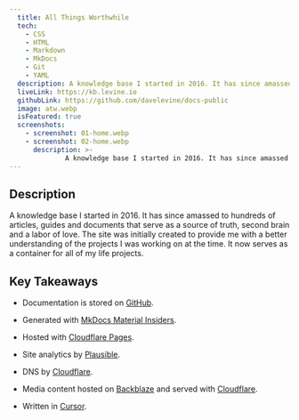 ```yaml
---
  title: All Things Worthwhile
  tech:
    - CSS
    - HTML
    - Markdown
    - MkDocs
    - Git
    - YAML
  description: A knowledge base I started in 2016. It has since amassed to hundreds of articles, guides and documents that serve as a source of truth, second brain and a labor of love.
  liveLink: https://kb.levine.io
  githubLink: https://github.com/davelevine/docs-public
  image: atw.webp
  isFeatured: true
  screenshots:
    - screenshot: 01-home.webp
    - screenshot: 02-home.webp
      description: >-
              A knowledge base I started in 2016. It has since amassed to hundreds of articles, guides and documents that serve as a source of truth, second brain and a labor of love.
---
```


## Description

A knowledge base I started in 2016. It has since amassed to hundreds of articles, guides and documents that serve as a source of truth, second brain and a labor of love. The site was initially created to provide me with a better understanding of the projects I was working on at the time. It now serves as a container for all of my life projects.

## Key Takeaways

* Documentation is stored on [GitHub].
* Generated with [MkDocs Material Insiders].
* Hosted with [Cloudflare Pages].
* Site analytics by [Plausible].
* DNS by [Cloudflare].
* Media content hosted on [Backblaze] and served with [Cloudflare].
* Written in [Cursor].

  [GitHub]: https://github.com/davelevine/docs-public
  [MkDocs Material Insiders]: https://github.com/squidfunk/mkdocs-material
  [Cloudflare Pages]: https://pages.cloudflare.com
  [Cloudflare]: https://cloudflare.com
  [Backblaze]: https://www.backblaze.com
  [Cursor]: https://cursor.sh
  [Plausible]: https://plausible.io/levine.io

